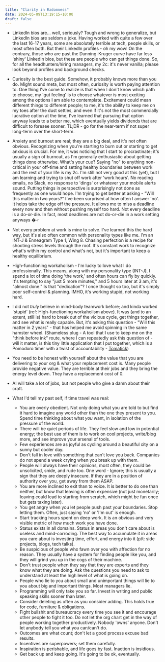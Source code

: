 ```yaml
---
title: "Clarity in Radomness"
date: 2024-05-09T13:19:15+10:00
draft: false
---
```


- LinkedIn bios are... well, seriously? Tough and wrong to generalize, but LinkedIn bios are seldom a joke. Having worked with quite a few over the last 16-17 years, some are absolutely terrible at tech, people skills, or most often both. But their LinkedIn profiles - oh my wow! On the contrary, those who are past the Dunning-Kruger curve have far less 'shiny' LinkedIn bios, but these are people who can get things done. So, for all the headhunters/hiring managers, my 2c: it's never vanilla; please look beyond profiles and background checks.

- Curiosity is the best guide. Somehow, it probably knows more than you do. Might sound meta, but most often, curiosity is worth paying attention to. One thing I've come to realize is that when I don't know which path to choose, my 'gut feeling' is to choose whatever is most exciting among the options I am able to contemplate. Excitement could mean different things to different people; to me, it's the ability to keep me on my toes after the dust settles, and even if it's not the most commercially lucrative option at the time, I've learned that pursuing that option anyway leads to a better me, which eventually yields dividends that are difficult to foresee sooner. TL;DR - go for the near-term if not super long-term over the short-term.

- Anxiety and burnout are real; they are a big deal, and it's not often obvious. Recognizing when you're starting to burn out or starting to get anxious is crucial. For me, it was noticing that I start to procrastinate; it's usually a sign of burnout, as I'm generally enthusiastic about getting things done otherwise. What's your cue? Saying "no" to anything non-critical in your off-time and setting healthy boundaries between work and the rest of your life is my 2c. I'm still not very good at this (yet), but I am learning and trying to shut off work after 'work hours'. No reading emails, no Slack, no response to 'dings' or whatever your mobile alerts sound. Putting things in perspective is surprisingly not done as frequently as one would hope. I'm trying to get better at asking - "Will this matter in two years?" I've been surprised at how often I answer 'no'. It helps take the edge off the pressure. It allows me to miss a deadline every now and then without pushing myself too hard. Not every deadline is a do-or-die. In fact, most deadlines are not do-or-die in a work setting anyways �‍♂️

- Not every problem at work is mine to solve. I've learned this the hard way, but it's also often common with personality types like me. I'm an INT-J & Enneagram Type 1, Wing 8. Chasing perfection is a recipe for shooting stress levels through the roof. It's constant work to recognize what's within my control and what's not, but it's important to keep a healthy equilibrium.

- High-functioning workaholism - I'm lucky to love what I do professionally. This means, along with my personality type (INT-J), I spend a lot of time doing 'the work,' and often hours can fly by quickly. It's tempting to say "just 5 more minutes," and 5 hours later at 3 am, it's "almost done." Is that "dedication"? I once thought so too, but it's simply poor self-control & planning. IMHO, it's working stupid, not working hard.

- I did not _truly_ believe in mind-body teamwork before; and kinda worked 'stupid' (ref: High-functioning workaholism above). It was (and to an extent, still is) hard to break out of the vicious cycle, get things together, and see what is really capable. But, it's asking this question - "Will this matter in 2 years" - that has helped me avoid spinning in the same hamster wheel. (Shameless plug - A tool that I use to keep me on the "think before ink" route, where I can repeatedly ask this question of - will it matter, is this tiny little application that I put together, which is a Pomodoro timer with a twist of accountability - [Tomatick](https://github.com/1x-eng/tomatick))

- You need to be honest with yourself about the value that you are delivering to your org & what your replacement cost is. Many people provide negative value. They are terrible at their jobs and they bring the energy level down. They have a replacement cost of 0.

- AI will take a lot of jobs, but not people who give a damn about their craft.

- What I'd tell my past self, if time travel was real:
    - You are overly obedient. Not only doing what you are told to but find it hard to imagine any world other than the one they present to you. Spend time thinking about what _you_ want, in isolation of the pressure of the world.
    - There will be quiet periods of life. They feel slow and low in potential energy; the best use of them is to work on cool projects, write/blog more, and see improve your arsenal of tools.
    - Few experiences are as joyful as cycling around a beautiful city on a sunny but cooler day.
    - Don't fall in love with something that can't love you back. Companies do not spend a week crying when you break up with them.
    - People will always have their opinions, most often, they could be unsolicited, snide, and rude too. One word - Ignore; this is usually a sign that they are deeply insecure. If they are in a position of authority over you, get away from them ASAP.
    - You are more inclined to exit than to voice. It is better to do one than neither, but know that leaving is often expensive (not just monetarily; leaving could lead to starting from scratch, which might be fun once but gets taxing later).
    - You get angry when you let people push past your boundaries. Stop letting them. Often, just saying 'no' or 'I'm out' is enough.
    - Start tracking hours spent on deep work. It is an obvious and very visible metric of how much work you have done.
    - Status exists in all domains. Status in areas you don't care about is useless and mind-corroding. The best way to accumulate it in areas you care about is investing time, effort, and energy into it (p/t: side projects, blogs, tech talks).
    - Be suspicious of people who fawn over you with affection for no reason. They usually have a system for finding people like you, and they will grind you up in the cogs of their machine.
    - Don't trust people when they say that they are experts and they know what they are doing. Ask the questions you need to ask to understand at least the high level of what is going on.
    - People who lie to you about small and unimportant things will lie to you about big and important things. Most managers lie.
    - Programming will only take you so far. Invest in writing and public speaking skills sooner than later.
    - Consider deleting as often as you consider adding. This holds true for code, furniture & obligations.
    - Fight bullshit and bureaucracy every time you see it and encourage other people to fight it too. Do not let the org chart get in the way of people working together productively. Nobody 'owns' anyone. Don't let anybody tell you what you can/can't do.
    - Outcomes are what count; don't let a good process excuse bad results.
    - Incentives are superpowers; set them carefully.
    - Inspiration is perishable, and life goes by fast. Inaction is insidious.
    - Get back up and keep going. It's going to be ok, eventually.



